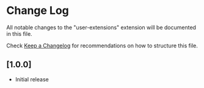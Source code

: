 # Change Log
All notable changes to the "user-extensions" extension will be documented in this file.

Check [Keep a Changelog](http://keepachangelog.com/) for recommendations on how to structure this file.

## [1.0.0]
- Initial release